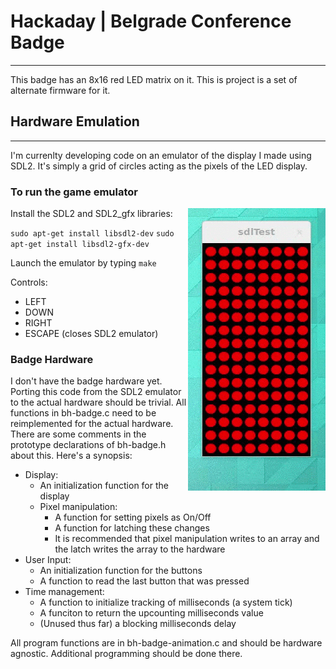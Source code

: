 # Hackaday | Belgrade Conference Badge

---

This badge has an 8x16 red LED matrix on it. This is project is a set of alternate firmware for it.

## Hardware Emulation

---

I'm currenlty developing code on an emulator of the display I made using SDL2. It's simply a grid of circles acting as the pixels of the LED display.

### To run the game emulator


<img align="right" src="doc/badge-emulator.gif">
Install the SDL2 and SDL2_gfx libraries:

```sudo apt-get install libsdl2-dev```
```sudo apt-get install libsdl2-gfx-dev```

Launch the emulator by typing `make`

Controls:
* LEFT
* DOWN
* RIGHT
* ESCAPE (closes SDL2 emulator)

### Badge Hardware

I don't have the badge hardware yet. Porting this code from the SDL2 emulator to the actual hardware should be trivial. All functions in bh-badge.c need to be reimplemented for the actual hardware. There are some comments in the prototype declarations of bh-badge.h about this. Here's a synopsis:

* Display:
  * An initialization function for the display
  * Pixel manipulation:
    * A function for setting pixels as On/Off
    * A function for latching these changes
    * It is recommended that pixel manipulation writes to an array and the latch writes the array to the hardware
* User Input:
  * An initialization function for the buttons
  * A function to read the last button that was pressed
* Time management:
  * A function to initialize tracking of milliseconds (a system tick)
  * A funciton to return the upcounting milliseconds value
  * (Unused thus far) a blocking milliseconds delay

All program functions are in bh-badge-animation.c and should be hardware agnostic. Additional programming should be done there.
